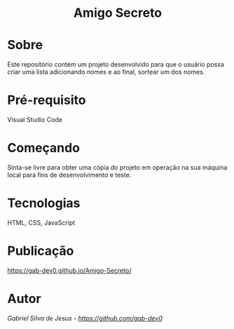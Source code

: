 <h1 align="center"> Amigo Secreto </h1>

# Sobre

Este repositório contém um projeto desenvolvido para que o usuário possa criar uma lista adicionando nomes e ao final, sortear um dos nomes.

# Pré-requisito

Visual Studio Code

# Começando

Sinta-se livre para obter uma cópia do projeto em operação na sua máquina local para fins de desenvolvimento e teste.

# Tecnologias

HTML, CSS, JavaScript

# Publicação

https://gab-dev0.github.io/Amigo-Secreto/

# Autor

*Gabriel Silva de Jesus - https://github.com/gab-dev0*
